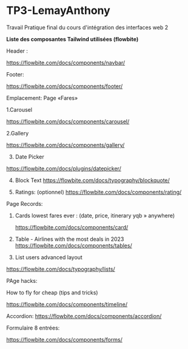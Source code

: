 # TP3-LemayAnthony
Travail Pratique final du cours d'intégration des interfaces web 2


**Liste des composantes Tailwind utilisées (flowbite)**

Header :

https://flowbite.com/docs/components/navbar/

Footer:

https://flowbite.com/docs/components/footer/

Emplacement: Page «Fares»

1.Carousel

https://flowbite.com/docs/components/carousel/


2.Gallery

https://flowbite.com/docs/components/gallery/


3. Date Picker

https://flowbite.com/docs/plugins/datepicker/

4. Block Text
https://flowbite.com/docs/typography/blockquote/

5. Ratings: (optionnel)
https://flowbite.com/docs/components/rating/


Page Records:

1. Cards lowest fares ever : (date, price, itinerary yqb » anywhere)

	https://flowbite.com/docs/components/card/

2. Table - Airlines with the most deals in 2023
https://flowbite.com/docs/components/tables/

3. List users  advanced layout

https://flowbite.com/docs/typography/lists/


PAge hacks:

How to fly for cheap (tips and tricks)

https://flowbite.com/docs/components/timeline/

Accordion:
https://flowbite.com/docs/components/accordion/

Formulaire 8 entrées:

https://flowbite.com/docs/components/forms/

